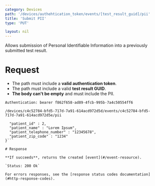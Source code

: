 ```yaml
---
category: Devices
path: '/devices/authehtication_token/events/[test_result_guid]/pii'
title: 'Submit PII'
type: 'PUT'

layout: nil
---
```


Allows submission of Personal Identifiable Information into a previously submitted test result.

# Request

* The path must include a **valid authentication token**.
* The path must include a valid **test result GUID**.
* **The body can't be empty** and must include the PII.

`Authentication: bearer f862f658-ad89-4fcb-995b-7a4c50554ff6`

```/devices/c4c52784-bfd5-717d-7a91-614acd972d5d/events/c4c52784-bfd5-717d-7a91-614acd972d5e/pii```

```{
  "patient_id" : 2,
  "patient_name" : "Lorem Ipsum",
  "patient_telephone_number" : "12345678",
  "patient_zip_code" : "1234"
}```

# Response

**If succeeds**, returns the created [event](#/event-resource).

`Status: 200 Ok`

For errors responses, see the [response status codes documentation](#http-response-codes).
